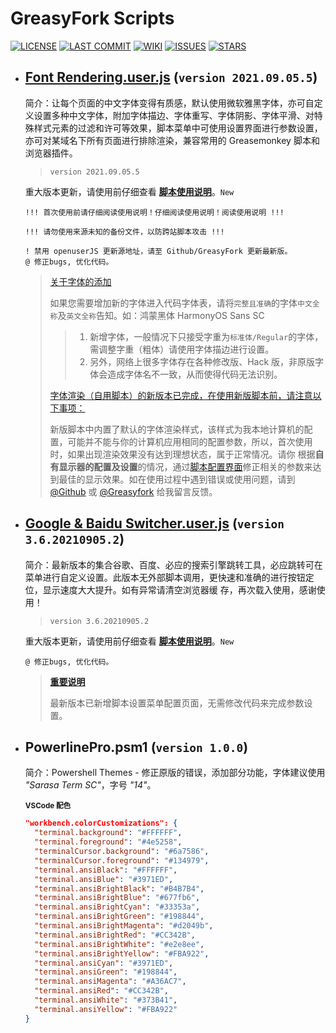 # **GreasyFork Scripts**

[![LICENSE](https://img.shields.io/badge/License-GPL--3.0--only-blue.svg?style=for-the-badge&logo=github "LICENSE")](https://github.com/F9y4ng/GreasyFork-Scripts/blob/master/LICENSE)
[![LAST COMMIT](https://img.shields.io/github/last-commit/F9y4ng/GreasyFork-Scripts?color=blue&logo=github&style=for-the-badge "LAST COMMIT")](https://github.com/F9y4ng/GreasyFork-Scripts/commits/master)
[![WIKI](https://img.shields.io/badge/WIKI-GREASYFORK%20SCRIPT-brightgreen.svg?style=for-the-badge&logo=github "wiki")](https://github.com/F9y4ng/GreasyFork-Scripts/wiki)
[![ISSUES](https://img.shields.io/github/issues/F9y4ng/GreasyFork-Scripts?logo=github&style=for-the-badge "ISSUES")](https://github.com/F9y4ng/GreasyFork-Scripts/issues)
[![STARS](https://img.shields.io/github/stars/F9y4ng/GreasyFork-Scripts?color=brightgreen&logo=github&style=for-the-badge "STARS")](https://github.com/login?return_to=%2FF9y4ng%2FGreasyFork-Scripts)

- ## [**Font Rendering.user.js**](https://github.com/F9y4ng/GreasyFork-Scripts/wiki/Font_Rendering) (`version 2021.09.05.5`)

  简介：让每个页面的中文字体变得有质感，默认使用微软雅黑字体，亦可自定义设置多种中文字体，附加字体描边、字体重写、字体阴影、字体平滑、对特殊样式元素的过滤和许可等效果，脚本菜单中可使用设置界面进行参数设置，亦可对某域名下所有页面进行排除渲染，兼容常用的 Greasemonkey 脚本和浏览器插件。

  > `version 2021.09.05.5`

  重大版本更新，请使用前仔细查看
  [**脚本使用说明**](https://github.com/F9y4ng/GreasyFork-Scripts/wiki/Font_Rendering)。`New`

  `!!! 首次使用前请仔细阅读使用说明！仔细阅读使用说明！阅读使用说明 !!!`

  `!!! 请勿使用来源未知的备份文件，以防跨站脚本攻击 !!!`

  ```text
  ! 禁用 openuserJS 更新源地址，请至 Github/GreasyFork 更新最新版。
  @ 修正bugs, 优化代码。
  ```

  > [关于字体的添加](#)
  >
  > 如果您需要增加新的字体进入代码字体表，请将`完整且准确`的字体`中文全称`及`英文全称`告知。如：鸿蒙黑体 HarmonyOS Sans SC
  >
  > > 1. 新增字体，一般情况下只接受字重为```标准体/Regular```的字体，需调整字重（粗体）请使用字体描边进行设置。
  > > 2. 另外，网络上很多字体存在各种修改版、Hack 版，非原版字体会造成字体名不一致，从而使得代码无法识别。
  >
  >
  > [字体渲染（自用脚本）的新版本已完成，在使用新版脚本前，请注意以下事项：](#)
  >
  > 新版脚本中内置了默认的字体渲染样式，该样式为我本地计算机的配置，可能并不能与你的计算机应用相同的配置参数，所以，首次使用时，如果出现渲染效果没有达到理想状态，属于正常情况。请你
  > 根据**自有显示器的配置及设置**的情况，通过[脚本配置界面](#脚本设置界面)修正相关的参数来达到最佳的显示效果。如在使用过程中遇到错误或使用问题，请到
  > [@Github](https://github.com/F9y4ng/GreasyFork-Scripts/issues) 或 [@Greasyfork](https://greasyfork.org/scripts/416688/feedback) 给我留言反馈。

- ## [**Google & Baidu Switcher.user.js**](https://github.com/F9y4ng/GreasyFork-Scripts/wiki/Google_Baidu_Switcher) (`version 3.6.20210905.2`)

  简介：最新版本的集合谷歌、百度、必应的搜索引擎跳转工具，必应跳转可在菜单进行自定义设置。此版本无外部脚本调用，更快速和准确的进行按钮定位，显示速度大大提升。如有异常请清空浏览器缓
  存，再次载入使用，感谢使用！

  > `version 3.6.20210905.2`

  重大版本更新，请使用前仔细查看 [**脚本使用说明**](https://github.com/F9y4ng/GreasyFork-Scripts/wiki/Google_Baidu_Switcher)。`New`

  ```text
  @ 修正bugs, 优化代码。
  ```

  > [**重要说明**](#)
  >
  > 最新版本已新增脚本设置菜单配置页面，无需修改代码来完成参数设置。

- ## **PowerlinePro.psm1** (`version 1.0.0`)

  简介：Powershell Themes - 修正原版的错误，添加部分功能，字体建议使用 _"Sarasa Term SC"_，字号 _"14"_。

  <sub>**VSCode 配色**</sub>

  ```json
  "workbench.colorCustomizations": {
    "terminal.background": "#FFFFFF",
    "terminal.foreground": "#4e5258",
    "terminalCursor.background": "#6a7586",
    "terminalCursor.foreground": "#134979",
    "terminal.ansiBlack": "#FFFFFF",
    "terminal.ansiBlue": "#3971ED",
    "terminal.ansiBrightBlack": "#B4B7B4",
    "terminal.ansiBrightBlue": "#677fb6",
    "terminal.ansiBrightCyan": "#33353a",
    "terminal.ansiBrightGreen": "#198844",
    "terminal.ansiBrightMagenta": "#d2049b",
    "terminal.ansiBrightRed": "#CC342B",
    "terminal.ansiBrightWhite": "#e2e8ee",
    "terminal.ansiBrightYellow": "#FBA922",
    "terminal.ansiCyan": "#3971ED",
    "terminal.ansiGreen": "#198844",
    "terminal.ansiMagenta": "#A36AC7",
    "terminal.ansiRed": "#CC342B",
    "terminal.ansiWhite": "#373B41",
    "terminal.ansiYellow": "#FBA922"
  }
  ```
